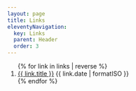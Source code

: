 ```yaml
---
layout: page
title: Links
eleventyNavigation:
  key: Links
  parent: Header
  order: 3
---
```


<ol class="flex gap-4 flex-col">
{% for link in links | reverse %}
  <li class="flex justify-between gap-1">
    <a href="{{ link.url }}" target="_blank" rel="noopener">{{ link.title }}</a>
    <time dateTime="{{ link.date | formatISO }}" class="whitespace-pre tabular-nums">{{ link.date | formatISO }}</time>
  </li>
{% endfor %}
</ol>
